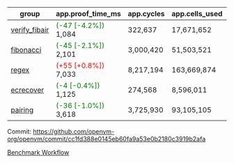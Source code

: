 | group | app.proof_time_ms | app.cycles | app.cells_used | leaf.proof_time_ms | leaf.cycles | leaf.cells_used |
| -- | -- | -- | -- | -- | -- | -- |
| [verify_fibair](https://github.com/openvm-org/openvm/blob/benchmark-results/benchmarks-pr/1915/verify_fibair-cc1fd388e0145eb60fa9a53e0b2180c3919b2afa.md) |<span style='color: green'>(-47 [-4.2%])</span> 1,084 |  322,637 |  17,671,652 |- | - | - |
| [fibonacci](https://github.com/openvm-org/openvm/blob/benchmark-results/benchmarks-pr/1915/fibonacci-cc1fd388e0145eb60fa9a53e0b2180c3919b2afa.md) |<span style='color: green'>(-45 [-2.1%])</span> 2,101 |  3,000,420 |  51,503,521 |- | - | - |
| [regex](https://github.com/openvm-org/openvm/blob/benchmark-results/benchmarks-pr/1915/regex-cc1fd388e0145eb60fa9a53e0b2180c3919b2afa.md) |<span style='color: red'>(+55 [+0.8%])</span> 7,033 |  8,217,194 |  163,669,874 |- | - | - |
| [ecrecover](https://github.com/openvm-org/openvm/blob/benchmark-results/benchmarks-pr/1915/ecrecover-cc1fd388e0145eb60fa9a53e0b2180c3919b2afa.md) |<span style='color: green'>(-4 [-0.4%])</span> 1,125 |  274,568 |  8,596,011 |- | - | - |
| [pairing](https://github.com/openvm-org/openvm/blob/benchmark-results/benchmarks-pr/1915/pairing-cc1fd388e0145eb60fa9a53e0b2180c3919b2afa.md) |<span style='color: green'>(-36 [-1.0%])</span> 3,618 |  3,725,930 |  93,105,105 |- | - | - |


Commit: https://github.com/openvm-org/openvm/commit/cc1fd388e0145eb60fa9a53e0b2180c3919b2afa

[Benchmark Workflow](https://github.com/openvm-org/openvm/actions/runs/16610505338)
